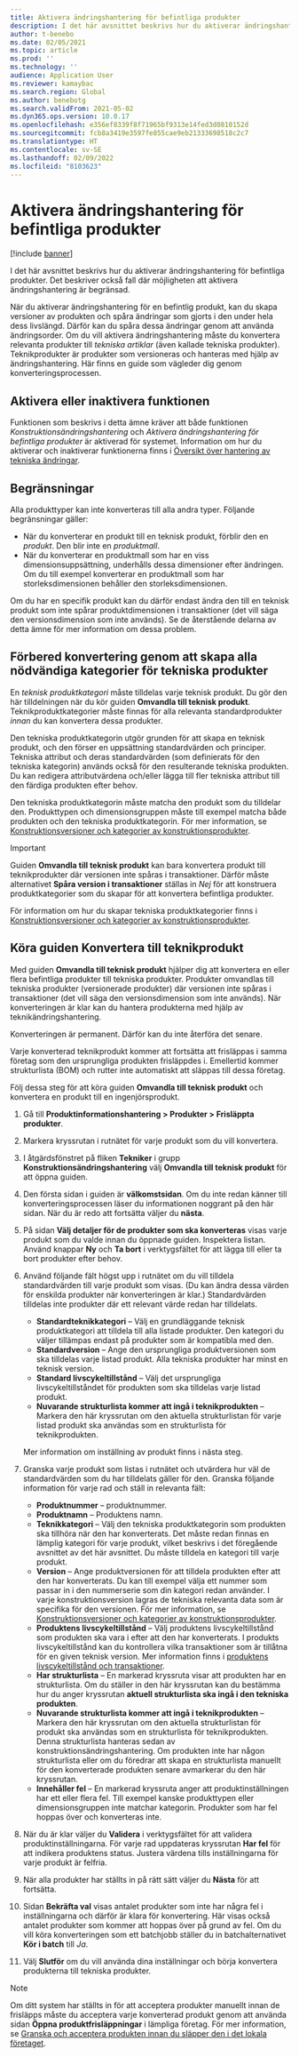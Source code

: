 ```yaml
---
title: Aktivera ändringshantering för befintliga produkter
description: I det här avsnittet beskrivs hur du aktiverar ändringshantering för befintliga produkter. Det beskriver också fall där möjligheten att aktivera ändringshantering är begränsad.
author: t-benebo
ms.date: 02/05/2021
ms.topic: article
ms.prod: ''
ms.technology: ''
audience: Application User
ms.reviewer: kamaybac
ms.search.region: Global
ms.author: benebotg
ms.search.validFrom: 2021-05-02
ms.dyn365.ops.version: 10.0.17
ms.openlocfilehash: e356ef8339f8f71965bf9313e14fed3d0810152d
ms.sourcegitcommit: fcb8a3419e3597fe855cae9eb21333698518c2c7
ms.translationtype: HT
ms.contentlocale: sv-SE
ms.lasthandoff: 02/09/2022
ms.locfileid: "8103623"
---
```

# <a name="enable-change-management-on-existing-products"></a>Aktivera ändringshantering för befintliga produkter

[!include [banner](../../includes/banner.md)]

I det här avsnittet beskrivs hur du aktiverar ändringshantering för befintliga produkter. Det beskriver också fall där möjligheten att aktivera ändringshantering är begränsad.

När du aktiverar ändringshantering för en befintlig produkt, kan du skapa versioner av produkten och spåra ändringar som gjorts i den under hela dess livslängd. Därför kan du spåra dessa ändringar genom att använda ändringsorder. Om du vill aktivera ändringshantering måste du konvertera relevanta produkter till *tekniska artiklar* (även kallade tekniska produkter). Teknikprodukter är produkter som versioneras och hanteras med hjälp av ändringshantering. Här finns en guide som vägleder dig genom konverteringsprocessen.

## <a name="turn-this-feature-on-or-off"></a>Aktivera eller inaktivera funktionen

Funktionen som beskrivs i detta ämne kräver att både funktionen *Konstruktionsändringshantering* och *Aktivera ändringshantering för befintliga produkter* är aktiverad för systemet. Information om hur du aktiverar och inaktiverar funktionerna finns i [Översikt över hantering av tekniska ändringar](product-engineering-overview.md).

## <a name="restrictions-and-limitations"></a>Begränsningar

Alla produkttyper kan inte konverteras till alla andra typer. Följande begränsningar gäller:

- När du konverterar en produkt till en teknisk produkt, förblir den en *produkt*. Den blir inte en *produktmall*.
- När du konverterar en produktmall som har en viss dimensionsuppsättning, underhålls dessa dimensioner efter ändringen. Om du till exempel konverterar en produktmall som har storleksdimensionen behåller den storleksdimensionen.

Om du har en specifik produkt kan du därför endast ändra den till en teknisk produkt som inte spårar produktdimensionen i transaktioner (det vill säga den versionsdimension som inte används). Se de återstående delarna av detta ämne för mer information om dessa problem.

## <a name="prepare-for-conversion-by-creating-all-required-engineering-product-categories"></a>Förbered konvertering genom att skapa alla nödvändiga kategorier för tekniska produkter

En *teknisk produktkategori* måste tilldelas varje teknisk produkt. Du gör den här tilldelningen när du kör guiden **Omvandla till teknisk produkt**. Teknikproduktkategorier måste finnas för alla relevanta standardprodukter *innan* du kan konvertera dessa produkter.

Den tekniska produktkategorin utgör grunden för att skapa en teknisk produkt, och den förser en uppsättning standardvärden och principer. Tekniska attribut och deras standardvärden (som definierats för den tekniska kategorin) används också för den resulterande tekniska produkten. Du kan redigera attributvärdena och/eller lägga till fler tekniska attribut till den färdiga produkten efter behov.

Den tekniska produktkategorin måste matcha den produkt som du tilldelar den. Produkttypen och dimensionsgruppen måste till exempel matcha både produkten och den tekniska produktkategorin. För mer information, se [Konstruktionsversioner och kategorier av konstruktionsprodukter](engineering-versions-product-category.md).

> [!IMPORTANT]
> Guiden **Omvandla till teknisk produkt** kan bara konvertera produkt till teknikprodukter där versionen inte spåras i transaktioner. Därför måste alternativet **Spåra version i transaktioner** ställas in *Nej* för att konstruera produktkategorier som du skapar för att konvertera befintliga produkter.

För information om hur du skapar tekniska produktkategorier finns i [Konstruktionsversioner och kategorier av konstruktionsprodukter](engineering-versions-product-category.md).

## <a name="run-the-convert-to-engineering-product-wizard"></a>Köra guiden Konvertera till teknikprodukt

Med guiden **Omvandla till teknisk produkt** hjälper dig att konvertera en eller flera befintliga produkter till tekniska produkter. Produkter omvandlas till tekniska produkter (versionerade produkter) där versionen inte spåras i transaktioner (det vill säga den versionsdimension som inte används). När konverteringen är klar kan du hantera produkterna med hjälp av teknikändringshantering.

Konverteringen är permanent. Därför kan du inte återföra det senare. 

Varje konverterad teknikprodukt kommer att fortsätta att frisläppas i samma företag som den ursprungliga produkten frisläppdes i. Emellertid kommer strukturlista (BOM) och rutter inte automatiskt att släppas till dessa företag.

Följ dessa steg för att köra guiden **Omvandla till teknisk produkt** och konvertera en produkt till en ingenjörsprodukt.

1. Gå till **Produktinformationshantering \> Produkter \> Frisläppta produkter**.
1. Markera kryssrutan i rutnätet för varje produkt som du vill konvertera.
1. I åtgärdsfönstret på fliken **Tekniker** i grupp **Konstruktionsändringshantering** välj **Omvandla till teknisk produkt** för att öppna guiden.
1. Den första sidan i guiden är **välkomstsidan**. Om du inte redan känner till konverteringsprocessen läser du informationen noggrant på den här sidan. När du är redo att fortsätta väljer du **nästa**.
1. På sidan **Välj detaljer för de produkter som ska konverteras** visas varje produkt som du valde innan du öppnade guiden. Inspektera listan. Använd knappar **Ny** och **Ta bort** i verktygsfältet för att lägga till eller ta bort produkter efter behov.
1. Använd följande fält högst upp i rutnätet om du vill tilldela standardvärden till varje produkt som visas. (Du kan ändra dessa värden för enskilda produkter när konverteringen är klar.) Standardvärden tilldelas inte produkter där ett relevant värde redan har tilldelats.

    - **Standardteknikkategori** – Välj en grundläggande teknisk produktkategori att tilldela till alla listade produkter. Den kategori du väljer tillämpas endast på produkter som är kompatibla med den.
    - **Standardversion** – Ange den ursprungliga produktversionen som ska tilldelas varje listad produkt. Alla tekniska produkter har minst en teknisk version.
    - **Standard livscykeltillstånd** – Välj det ursprungliga livscykeltillståndet för produkten som ska tilldelas varje listad produkt.
    - **Nuvarande strukturlista kommer att ingå i teknikprodukten** – Markera den här kryssrutan om den aktuella strukturlistan för varje listad produkt ska användas som en strukturlista för teknikprodukten.

    Mer information om inställning av produkt finns i nästa steg.

1. Granska varje produkt som listas i rutnätet och utvärdera hur väl de standardvärden som du har tilldelats gäller för den. Granska följande information för varje rad och ställ in relevanta fält:

    - **Produktnummer** – produktnummer.
    - **Produktnamn** – Produktens namn.
    - **Teknikkategori** – Välj den tekniska produktkategorin som produkten ska tillhöra när den har konverterats. Det måste redan finnas en lämplig kategori för varje produkt, vilket beskrivs i det föregående avsnittet av det här avsnittet. Du måste tilldela en kategori till varje produkt.
    - **Version** – Ange produktversionen för att tilldela produkten efter att den har konverterats. Du kan till exempel välja ett nummer som passar in i den nummerserie som din kategori redan använder. I varje konstruktionsversion lagras de tekniska relevanta data som är specifika för den versionen. För mer information, se [Konstruktionsversioner och kategorier av konstruktionsprodukter](engineering-versions-product-category.md).
    - **Produktens livscykeltillstånd** – Välj produktens livscykeltillstånd som produkten ska vara i efter att den har konverterats. I produkts livscykeltillstånd kan du kontrollera vilka transaktioner som är tillåtna för en given teknisk version. Mer information finns i [produktens livscykeltillstånd och transaktioner](product-lifecycle-state-transactions.md).
    - **Har strukturlista** – En markerad kryssruta visar att produkten har en strukturlista. Om du ställer in den här kryssrutan kan du bestämma hur du anger kryssrutan **aktuell strukturlista ska ingå i den tekniska produkten**.
    - **Nuvarande strukturlista kommer att ingå i teknikprodukten** – Markera den här kryssrutan om den aktuella strukturlistan för produkt ska användas som en strukturlista för teknikprodukten. Denna strukturlista hanteras sedan av konstruktionsändringshantering. Om produkten inte har någon strukturlista eller om du föredrar att skapa en strukturlista manuellt för den konverterade produkten senare avmarkerar du den här kryssrutan.
    - **Innehåller fel** – En markerad kryssruta anger att produktinställningen har ett eller flera fel. Till exempel kanske produkttypen eller dimensionsgruppen inte matchar kategorin. Produkter som har fel hoppas över och konverteras inte.

1. När du är klar väljer du **Validera** i verktygsfältet för att validera produktinställningarna. För varje rad uppdateras kryssrutan **Har fel** för att indikera produktens status. Justera värdena tills inställningarna för varje produkt är felfria.
1. När alla produkter har ställts in på rätt sätt väljer du **Nästa** för att fortsätta.
1. Sidan **Bekräfta val** visas antalet produkter som inte har några fel i inställningarna och därför är klara för konvertering. Här visas också antalet produkter som kommer att hoppas över på grund av fel. Om du vill köra konverteringen som ett batchjobb ställer du in batchalternativet **Kör i batch** till *Ja*.
1. Välj **Slutför** om du vill använda dina inställningar och börja konvertera produkterna till tekniska produkter.

> [!NOTE]
> Om ditt system har ställts in för att acceptera produkter manuellt innan de frisläpps måste du acceptera varje konverterad produkt genom att använda sidan **Öppna produktfrisläppningar** i lämpliga företag. För mer information, se [Granska och acceptera produkten innan du släpper den i det lokala företaget](engineering-scenarios.md#accept).

